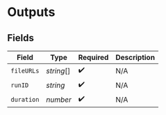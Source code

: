 # Outputs


## Fields

| Field              | Type               | Required           | Description        |
| ------------------ | ------------------ | ------------------ | ------------------ |
| `fileURLs`         | *string*[]         | :heavy_check_mark: | N/A                |
| `runID`            | *string*           | :heavy_check_mark: | N/A                |
| `duration`         | *number*           | :heavy_check_mark: | N/A                |